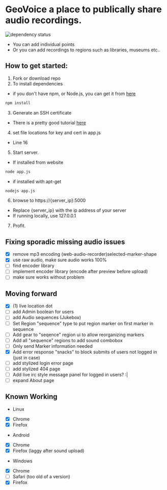 # GeoVoice a place to publically share audio recordings.

![dependency status](https://david-dm.org/omarzion/Geovoice.svg)

- You can add individual points
- Or you can add recordings to regions such as libraries, museums etc..

## How to get started:
1. Fork or download repo
2. To install dependencies
  - if you don't have npm, or Node.js, you can get it from [here](https://nodejs.org/)
  ```bash
  npm install
  ```
3. Generate an SSH certificate
  - There is a pretty good tutorial [here](https://help.github.com/articles/generating-an-ssh-key/)
4. set file locations for key and cert in app.js
  - Line 16
5. Start server.
  - If installed from website
  ```bash
  node app.js
  ```
  - if installed with apt-get
  ```bash
  nodejs app.js
  ````
6. browse to https://{server_ip}:5000
  - Replace {server_ip} with the ip address of your server
  - If running locally, use 127.0.0.1
7. Profit.

## Fixing sporadic missing audio issues
 - [x] remove mp3 encoding (web-audio-recorder)selected-marker-shape
 - [x] use raw audio, make sure audio works 100%
 - [ ] find encoder library
 - [ ] implement encoder library (encode after preview before upload)
 - [ ] make sure works without problem

## Moving forward
 - [x] (1) live location dot
 - [ ] add Admin boolean for users
 - [ ] add Audio sequences (Jukebox)
 - [ ] Set Region "sequence" type to put region marker on first marker in sequence
 - [ ] Add gear to "seqence" region ui to allow reorganizing markers
 - [ ] Add all "sequence" regions to add sound combobox
 - [ ] Only send Marker information needed
 - [x] Add error response "snacks" to block submits of users not logged in (just in case)
 - [ ] add stylized login error page
 - [ ] add stylized 404 page
 - [ ] Add live irc style message panel for logged in users? :|
 - [ ] expand About page

## Known Working
  - Linux
   - [x] Chrome
   - [x] Firefox
  - Android
   - [x] Chrome
   - [x] Firefox (laggy after sound upload)
  - Windows
   - [x] Chrome
   - [ ] Safari (too old of a version)
   - [x] Firefox
